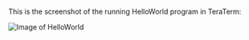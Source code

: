 This is the screenshot of the running HelloWorld program in TeraTerm:

![Image of HelloWorld](https://github.com/NiceforoVC/embsys100/tree/master/assignment01/assignment01_screenshot.png)